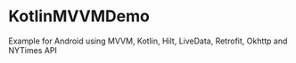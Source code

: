 # KotlinMVVMDemo
Example for Android using MVVM, Kotlin, Hilt, LiveData, Retrofit, Okhttp and NYTimes API
